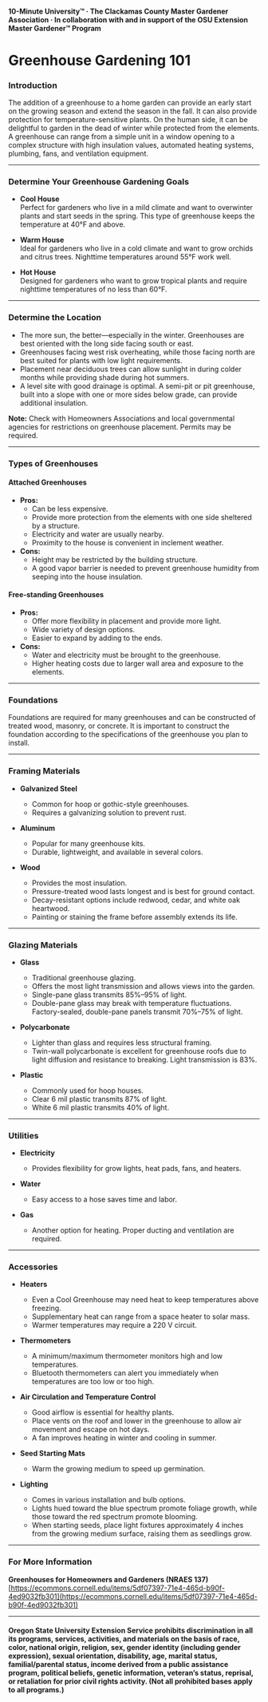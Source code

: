 #### 10-Minute University™ · The Clackamas County Master Gardener Association · In collaboration with and in support of the OSU Extension Master Gardener™ Program

# Greenhouse Gardening 101

### Introduction

The addition of a greenhouse to a home garden can provide an early start on the growing season and extend the season in the fall. It can also provide protection for temperature-sensitive plants. On the human side, it can be delightful to garden in the dead of winter while protected from the elements. A greenhouse can range from a simple unit in a window opening to a complex structure with high insulation values, automated heating systems, plumbing, fans, and ventilation equipment.

---

### Determine Your Greenhouse Gardening Goals

- **Cool House**  
  Perfect for gardeners who live in a mild climate and want to overwinter plants and start seeds in the spring. This type of greenhouse keeps the temperature at 40°F and above.

- **Warm House**  
  Ideal for gardeners who live in a cold climate and want to grow orchids and citrus trees. Nighttime temperatures around 55°F work well.

- **Hot House**  
  Designed for gardeners who want to grow tropical plants and require nighttime temperatures of no less than 60°F.

---

### Determine the Location

- The more sun, the better—especially in the winter. Greenhouses are best oriented with the long side facing south or east.
- Greenhouses facing west risk overheating, while those facing north are best suited for plants with low light requirements.
- Placement near deciduous trees can allow sunlight in during colder months while providing shade during hot summers.
- A level site with good drainage is optimal. A semi-pit or pit greenhouse, built into a slope with one or more sides below grade, can provide additional insulation.

**Note:** Check with Homeowners Associations and local governmental agencies for restrictions on greenhouse placement. Permits may be required.

---

### Types of Greenhouses

#### Attached Greenhouses

- **Pros:**
  - Can be less expensive.
  - Provide more protection from the elements with one side sheltered by a structure.
  - Electricity and water are usually nearby.
  - Proximity to the house is convenient in inclement weather.
- **Cons:**
  - Height may be restricted by the building structure.
  - A good vapor barrier is needed to prevent greenhouse humidity from seeping into the house insulation.

#### Free-standing Greenhouses

- **Pros:**
  - Offer more flexibility in placement and provide more light.
  - Wide variety of design options.
  - Easier to expand by adding to the ends.
- **Cons:**
  - Water and electricity must be brought to the greenhouse.
  - Higher heating costs due to larger wall area and exposure to the elements.

---

### Foundations

Foundations are required for many greenhouses and can be constructed of treated wood, masonry, or concrete. It is important to construct the foundation according to the specifications of the greenhouse you plan to install.

---

### Framing Materials

- **Galvanized Steel**
  - Common for hoop or gothic-style greenhouses.
  - Requires a galvanizing solution to prevent rust.

- **Aluminum**
  - Popular for many greenhouse kits.
  - Durable, lightweight, and available in several colors.

- **Wood**
  - Provides the most insulation.
  - Pressure-treated wood lasts longest and is best for ground contact.
  - Decay-resistant options include redwood, cedar, and white oak heartwood.
  - Painting or staining the frame before assembly extends its life.

---

### Glazing Materials

- **Glass**
  - Traditional greenhouse glazing.
  - Offers the most light transmission and allows views into the garden.
  - Single-pane glass transmits 85%–95% of light.
  - Double-pane glass may break with temperature fluctuations. Factory-sealed, double-pane panels transmit 70%–75% of light.

- **Polycarbonate**
  - Lighter than glass and requires less structural framing.
  - Twin-wall polycarbonate is excellent for greenhouse roofs due to light diffusion and resistance to breaking. Light transmission is 83%.

- **Plastic**
  - Commonly used for hoop houses.
  - Clear 6 mil plastic transmits 87% of light.
  - White 6 mil plastic transmits 40% of light.

---

### Utilities

- **Electricity**
  - Provides flexibility for grow lights, heat pads, fans, and heaters.

- **Water**
  - Easy access to a hose saves time and labor.

- **Gas**
  - Another option for heating. Proper ducting and ventilation are required.

---

### Accessories

- **Heaters**
  - Even a Cool Greenhouse may need heat to keep temperatures above freezing.
  - Supplementary heat can range from a space heater to solar mass.
  - Warmer temperatures may require a 220 V circuit.

- **Thermometers**
  - A minimum/maximum thermometer monitors high and low temperatures.
  - Bluetooth thermometers can alert you immediately when temperatures are too low or too high.

- **Air Circulation and Temperature Control**
  - Good airflow is essential for healthy plants.
  - Place vents on the roof and lower in the greenhouse to allow air movement and escape on hot days.
  - A fan improves heating in winter and cooling in summer.

- **Seed Starting Mats**
  - Warm the growing medium to speed up germination.

- **Lighting**
  - Comes in various installation and bulb options.
  - Lights hued toward the blue spectrum promote foliage growth, while those toward the red spectrum promote blooming.
  - When starting seeds, place light fixtures approximately 4 inches from the growing medium surface, raising them as seedlings grow.

---

### For More Information

**Greenhouses for Homeowners and Gardeners (NRAES 137)**  
[https://ecommons.cornell.edu/items/5df07397-71e4-465d-b90f-4ed9032fb301](https://ecommons.cornell.edu/items/5df07397-71e4-465d-b90f-4ed9032fb301)

---

#### Oregon State University Extension Service prohibits discrimination in all its programs, services, activities, and materials on the basis of race, color, national origin, religion, sex, gender identity (including gender expression), sexual orientation, disability, age, marital status, familial/parental status, income derived from a public assistance program, political beliefs, genetic information, veteran’s status, reprisal, or retaliation for prior civil rights activity. (Not all prohibited bases apply to all programs.)